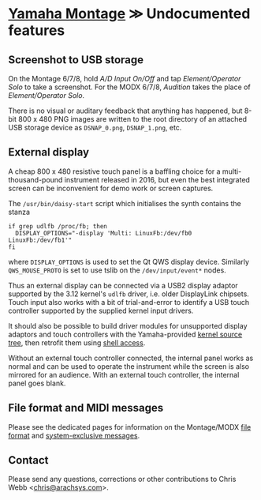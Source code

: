 # [Yamaha Montage](/montage/) ≫ Undocumented features

## Screenshot to USB storage

On the Montage 6/7/8, hold _A/D Input On/Off_ and tap _Element/Operator
Solo_ to take a screenshot. For the MODX 6/7/8, _Audition_ takes the place
of _Element/Operator Solo_.

There is no visual or auditary feedback that anything has happened, but
8-bit 800 x 480 PNG images are written to the root directory of an attached
USB storage device as `DSNAP_0.png`, `DSNAP_1.png`, etc.


## External display

A cheap 800 x 480 resistive touch panel is a baffling choice for a
multi-thousand-pound instrument released in 2016, but even the best
integrated screen can be inconvenient for demo work or screen captures.

The `/usr/bin/daisy-start` script which initialises the synth contains the
stanza

```
if grep udlfb /proc/fb; then
  DISPLAY_OPTIONS="-display 'Multi: LinuxFb:/dev/fb0 LinuxFb:/dev/fb1'"
fi
```

where `DISPLAY_OPTIONS` is used to set the Qt QWS display device. Similarly
`QWS_MOUSE_PROTO` is set to use tslib on the `/dev/input/event*` nodes.

Thus an external display can be connected via a USB2 display adaptor
supported by the 3.12 kernel's `udlfb` driver, i.e. older DisplayLink
chipsets. Touch input also works with a bit of trial-and-error to identify a
USB touch controller supported by the supplied kernel input drivers.

It should also be possible to build driver modules for unsupported display
adaptors and touch controllers with the Yamaha-provided [kernel source
tree](https://download.yamaha.com/sourcecodes/synth/), then retrofit them
using [shell access](https://github.com/arachsys/montage/tree/main/shell).

Without an external touch controller connected, the internal panel works as
normal and can be used to operate the instrument while the screen is also
mirrored for an audience. With an external touch controller, the internal
panel goes blank.


## File format and MIDI messages

Please see the dedicated pages for information on the Montage/MODX [file
format](files/structure) and [system-exclusive messages](sysex).


## Contact

Please send any questions, corrections or other contributions to
Chris Webb \<[chris@arachsys.com](mailto:chris@arachsys.com)>.
